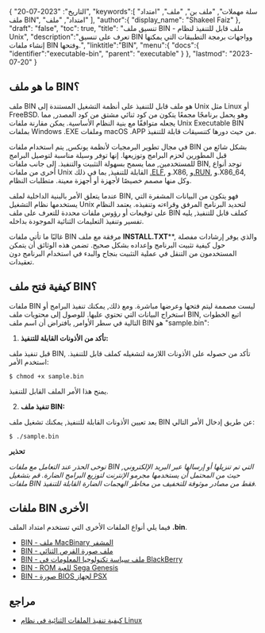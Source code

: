 {
"التاريخ": "2023-07-20",
   "keywords":[
"سلة مهملات",
"ملف بن",
"ملف",
"امتداد ملف BIN",
"امتداد",
"ملف"
],
   "author":{
"display_name": "Shakeel Faiz"
},
"draft": "false",
"toc": true,
"title": "تنسيق ملف BIN - ملف قابل للتنفيذ لنظام Unix",
   "description":"تعرف على تنسيق BIN وواجهات برمجة التطبيقات التي يمكنها إنشاء ملفات BIN وفتحها.",
"linktitle":"BIN",
   "menu":{
      "docs":{
         "identifier":"executable-bin",
"parent": "executable"
}
},
"lastmod": "2023-07-20"
}

## ما هو ملف BIN؟

ملف BIN هو ملف قابل للتنفيذ على أنظمة التشغيل المستندة إلى Unix مثل Linux أو FreeBSD. وهو يحمل برنامجًا مجمعًا يتكون من كود ثنائي مشتق من كود المصدر, مما يجعله متوافقًا مع بنية النظام الأساسية. يمكن مقارنة ملفات Unix Executable BIN بملفات Windows .EXE وملفات macOS .APP من حيث دورها كتنسيقات قابلة للتنفيذ.

في مجال تطوير البرمجيات لأنظمة يونكس, يتم استخدام ملفات BIN بشكل شائع من قبل المطورين لحزم البرامج وتوزيعها. إنها توفر وسيلة مناسبة لتوصيل البرامج للمستخدمين, مما يسمح بسهولة التثبيت والتنفيذ. إلى جانب ملفات BIN, توجد أنواع أخرى من ملفات Unix القابلة للتنفيذ, بما في ذلك [.ELF](/ar/executable/elf/), و.X86, و[.RUN](/ar/executable/run/), و.X86_64, وكل منها مصمم خصيصًا لأجهزة أو أجهزة معينة. متطلبات النظام.

عندما يتعلق الأمر بالبنية الداخلية لملف BIN, فهو يتكون من البيانات المشفرة التي يستخدمها نظام التشغيل Unix لتحديد البرنامج المرفق وقراءته وتنفيذه. يعتمد النظام على توقيعات أو رؤوس ملفات محددة للتعرف على ملف BIN كملف قابل للتنفيذ, يليه تفسير وتنفيذ التعليمات الثنائية الموجودة بداخله.

غالبًا ما تأتي ملفات BIN مرفقة مع ملف **INSTALL.TXT****, والذي يوفر إرشادات مفصلة حول كيفية تثبيت البرنامج وإعداده بشكل صحيح. تضمن هذه الوثائق أن يتمكن المستخدمون من التنقل في عملية التثبيت بنجاح والبدء في استخدام البرنامج دون تعقيدات.

## كيفية فتح ملف BIN؟

ملفات BIN ليست مصممة ليتم فتحها وعرضها مباشرة. ومع ذلك, يمكنك تنفيذ البرامج أو استخراج البيانات التي تحتوي عليها. للوصول إلى محتويات ملف BIN, اتبع الخطوات التالية في سطر الأوامر, بافتراض أن اسم ملف BIN هو "sample.bin":

1. **تأكد من الأذونات القابلة للتنفيذ:**

قبل تنفيذ ملف BIN, تأكد من حصوله على الأذونات اللازمة لتشغيله كملف قابل للتنفيذ. استخدم الأمر:

```
$ chmod +x sample.bin
```

يمنح هذا الأمر الملف القابل للتنفيذ.

2. **تنفيذ ملف BIN:**

بعد تعيين الأذونات القابلة للتنفيذ, يمكنك تشغيل ملف BIN عن طريق إدخال الأمر التالي:

```
$ ./sample.bin
```

**تحذير**

_توخى الحذر عند التعامل مع ملفات BIN التي تم تنزيلها أو إرسالها عبر البريد الإلكتروني, حيث من المحتمل أن يستخدمها مجرمو الإنترنت لتوزيع البرامج الضارة. قم بتشغيل ملفات BIN فقط من مصادر موثوقة للتخفيف من مخاطر الهجمات الضارة القابلة للتنفيذ._

## ملفات BIN الأخرى

فيما يلي أنواع الملفات الأخرى التي تستخدم امتداد الملف **.bin**.

- [BIN - ملف MacBinary المشفر](/ar/compression/bin/)
- [BIN - ملف صورة القرص الثنائي](/ar/disc-and-media/bin/)
- [BIN - ملف سياسة تكنولوجيا المعلومات في BlackBerry](/ar/settings/bin/)
- [BIN - ROM للعبة Sega Genesis](/ar/game/bin/)
- [BIN - صورة BIOS لجهاز PSX](/ar/game/bin-pcsx/)

## مراجع

* [كيفية تنفيذ الملفات الثنائية في نظام Linux](https://linuxhint.com/execute-binary-files-in-linux/)


